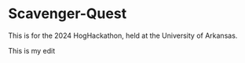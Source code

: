 # Scavenger-Quest
This is for the 2024 HogHackathon, held at the University of Arkansas. 

This is my edit

